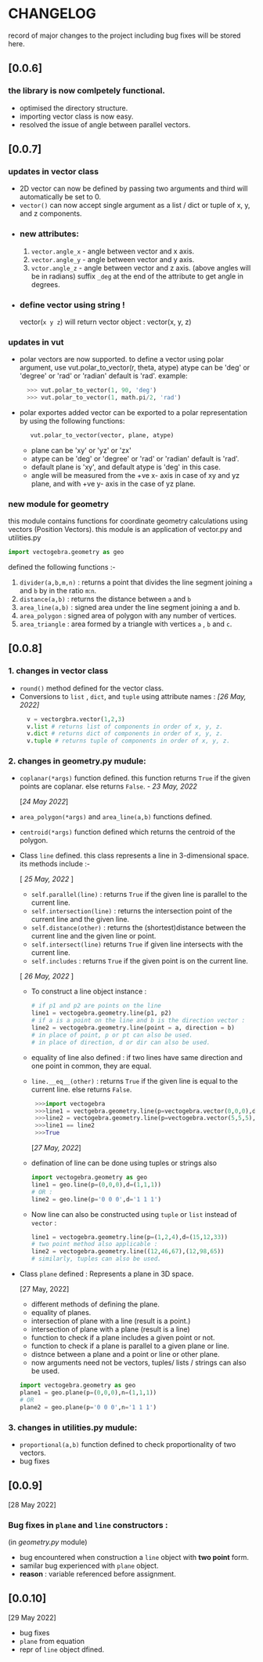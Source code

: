 # CHANGELOG

record of major changes to the project including bug fixes will be stored here.

## [0.0.6]

### the library is now comlpetely functional.

- optimised the directory structure.
- importing vector class is now easy.
- resolved the issue of angle between parallel vectors.

## [0.0.7]

### updates in vector class

- 2D vector can now be defined by passing two arguments and third will automatically be set to 0.
- `vector()` can now accept single argument as a list / dict or tuple of x, y, and z components.
- ### new attributes:
  1. `vector.angle_x` - angle between vector and x axis.
  2. `vector.angle_y` - angle between vector and y axis.
  3. `vctor.angle_z` - angle between vector and z axis.
     (above angles will be in radians) suffix `_deg` at the end of the attribute to get angle in degrees.
- ### define vector using string !
  vector(`x y z`) will return vector object : vector(x, y, z)

### updates in vut

- polar vectors are now supported.
  to define a vector using polar argument, use vut.polar_to_vector(r, theta, atype)
  atype can be 'deg' or 'degree' or 'rad' or 'radian' default is 'rad'. example:
  ```python
    >>> vut.polar_to_vector(1, 90, 'deg')
    >>> vut.polar_to_vector(1, math.pi/2, 'rad')
  ```
- polar exportes added
  vector can be exported to a polar representation by using the following functions:
  ```python
     vut.polar_to_vector(vector, plane, atype)
  ```
  - plane can be 'xy' or 'yz' or 'zx'
  - atype can be 'deg' or 'degree' or 'rad' or 'radian' default is 'rad'.
  - default plane is 'xy', and default atype is 'deg' in this case.
  - angle will be measured from the +ve x- axis in case of xy and yz plane, and with +ve y- axis in the case of yz plane.

### new module for geometry

this module contains functions for coordinate geometry calculations using vectors (Position Vectors).
this module is an application of vector.py and utilities.py

```python
import vectogebra.geometry as geo
```

defined the following functions :-

1. `divider(a,b,m,n)` : returns a point that divides the line segment joining `a` and `b` by in the ratio `m`:`n`.
2. `distance(a,b)` : returns the distance between `a` and `b`
3. `area_line(a,b)` : signed area under the line segment joining a and b.
4. `area_polygon` : signed area of polygon with any number of vertices.
5. `area_triangle` : area formed by a triangle with vertices `a` , `b` and `c`.

## [0.0.8]

### 1. changes in vector class

- `round()` method defined for the vector class.
- Conversions to `list` , `dict`, and `tuple` using attribute names :
  _[26 May, 2022]_
  ```python
    v = vectorgbra.vector(1,2,3)
    v.list # returns list of components in order of x, y, z.
    v.dict # returns dict of components in order of x, y, z.
    v.tuple # returns tuple of components in order of x, y, z.
  ```

### 2. changes in geometry.py mudule:

- `coplanar(*args)` function defined. this function returns `True` if the given points are coplanar. else returns `False`. - _23 May, 2022_

  [*24 May 2022*]

- `area_polygon(*args)` and `area_line(a,b)` functions defined.

- `centroid(*args)` function defined which returns the centroid of the polygon.

- Class `line` defined. this class represents a line in 3-dimensional space. its methods include :-

  [ _25 May, 2022_ ]

  - `self.parallel(line)` : returns `True` if the given line is parallel to the current line.
  - `self.intersection(line)` : returns the intersection point of the current line and the given line.
  - `self.distance(other)` : returns the (shortest)distance between the current line and the given line or point.
  - `self.intersect(line)` returns `True` if given line intersects with the current line.
  - `self.includes` : returns `True` if the given point is on the current line.

  [ _26 May, 2022_ ]

  - To construct a line object instance :
    ```python
    # if p1 and p2 are points on the line
    line1 = vectogebra.geometry.line(p1, p2)
    # if a is a point on the line and b is the direction vector :
    line2 = vectogebra.geometry.line(point = a, direction = b)
    # in place of point, p or pt can also be used.
    # in place of direction, d or dir can also be used.
    ```
  - equality of line also defined : if two lines have same direction and one point in common, they are equal.
  - `line.__eq__(other)` : returns `True` if the given line is equal to the current line. else returns `False`.

    ```python
     >>>import vectogebra
     >>>line1 = vectgebra.geometry.line(p=vectogebra.vector(0,0,0),d=vectogebra.vector(1,1,1))
     >>>line2 = vectogebra.geometry.line(p=vectogebra.vector(5,5,5),d=vectogebra.vector(99,99,99))
     >>>line1 == line2
     >>>True
    ```

    [*27 May, 2022*]

  - defination of line can be done using tuples or strings also

    ```py
    import vectogebra.geometry as geo
    line1 = geo.line(p=(0,0,0),d=(1,1,1))
    # OR :
    line2 = geo.line(p='0 0 0',d='1 1 1')
    ```

  - Now line can also be constructed using `tuple` or `list` instead of `vector` :
    ```py
    line1 = vectogebra.geometry.line(p=(1,2,4),d=(15,12,33))
    # two point method also applicable :
    line2 = vectogebra.geometry.line((12,46,67),(12,98,65))
    # similarly, tuples can also be used.
    ```

- Class `plane` defined : Represents a plane in 3D space.

  [27 May, 2022]

  - different methods of defining the plane.
  - equality of planes.
  - intersection of plane with a line (result is a point.)
  - intersection of plane with a plane (result is a line)
  - function to check if a plane includes a given point or not.
  - function to check if a plane is parallel to a given plane or line.
  - distnce between a plane and a point or line or other plane.
  - now arguments need not be vectors, tuples/ lists / strings can also be used.

  ```py
  import vectogebra.geometry as geo
  plane1 = geo.plane(p=(0,0,0),n=(1,1,1))
  # OR
  plane2 = geo.plane(p='0 0 0',n='1 1 1')
  ```

### 3. changes in utilities.py mudule:

- `proportional(a,b)` function defined to check proportionality of two vectors.
- bug fixes

## [0.0.9]

[28 May 2022]

### Bug fixes in `plane` and `line` constructors :

(in _geometry.py_ module)

- bug encountered when construction a `line` object with **two point** form.
- samilar bug experienced with `plane` object.
- **reason** : variable referenced before assignment.

## [0.0.10]

[29 May 2022]

- bug fixes
- `plane` from equation
- repr of `line` object dfined.

